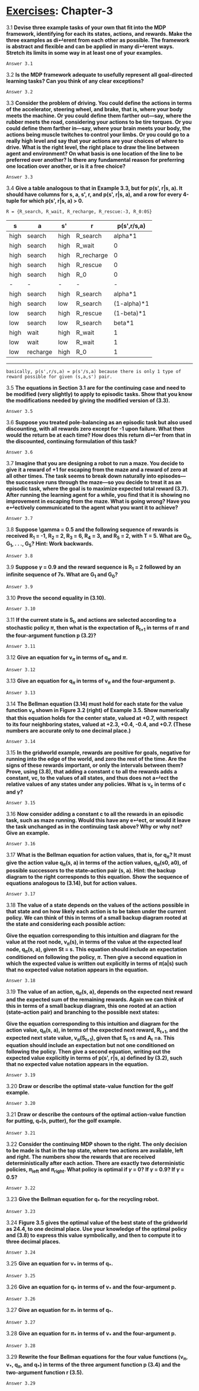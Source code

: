 # [Exercises](../Exercises/README.md): Chapter-3

3.1 **Devise three example tasks of your own that fit into the MDP framework, identifying for each its states, actions, and rewards. Make the three examples as di↵erent from each other as possible. The framework is abstract and flexible and can be applied in many di↵erent ways. Stretch its limits in some way in at least one of your examples.**

    Answer 3.1

3.2 **Is the MDP framework adequate to usefully represent all goal-directed learning tasks? Can you think of any clear exceptions?**

    Answer 3.2

3.3 **Consider the problem of driving. You could define the actions in terms of the accelerator, steering wheel, and brake, that is, where your body meets the machine. Or you could define them farther out—say, where the rubber meets the road, considering your actions to be tire torques. Or you could define them farther in—say, where your brain meets your body, the actions being muscle twitches to control your limbs. Or you could go to a really high level and say that your actions are your choices of where to drive. What is the right level, the right place to draw the line between agent and environment? On what basis is one location of the line to be preferred over another? Is there any fundamental reason for preferring one location over another, or is it a free choice?**

    Answer 3.3

3.4 **Give a table analogous to that in Example 3.3, but for p(s', r|s, a). It should have columns for s, a, s', r, and p(s', r|s, a), and a row for every 4-tuple for which p(s', r|s, a) > 0.**

    R = {R_search, R_wait, R_recharge, R_rescue:-3, R_0:0S}

|s|a|s'|r|p(s',r/s,a)|
|-|-|-|-|-|
|high|search|high|R_search|alpha*1|
|high|search|high|R_wait|0|
|high|search|high|R_recharge|0|
|high|search|high|R_rescue|0|
|high|search|high|R_0|0|
|-|-|-|-|-|
|high|search|high|R_search|alpha*1|
|high|search|low|R_search|(1-alpha)*1|
|low|search|high|R_rescue|(1-beta)*1|
|low|search|low|R_search|beta*1|
|high|wait|high|R_wait|1|
|low|wait|low|R_wait|1|
|low|recharge|high|R_0|1|
----

    basically, p(s',r/s,a) = p(s'/s,a) because there is only 1 type of reward possible for given (s,a,s') pair.


3.5 **The equations in Section 3.1 are for the continuing case and need to be modified (very slightly) to apply to episodic tasks. Show that you know the modifications needed by giving the modified version of (3.3).**

    Answer 3.5

3.6 **Suppose you treated pole-balancing as an episodic task but also used discounting, with all rewards zero except for -1 upon failure. What then would the return be at each time? How does this return di↵er from that in the discounted, continuing formulation of this task?**

    Answer 3.6

3.7 **Imagine that you are designing a robot to run a maze. You decide to give it a reward of +1 for escaping from the maze and a reward of zero at all other times. The task seems to break down naturally into episodes—the successive runs through the maze—so you decide to treat it as an episodic task, where the goal is to maximize expected total reward (3.7). After running the learning agent for a while, you find that it is showing no improvement in escaping from the maze. What is going wrong? Have you e↵ectively communicated to the agent what you want it to achieve?**

    Answer 3.7

3.8 **Suppose \gamma = 0.5 and the following sequence of rewards is received R<sub>1</sub> = -1, R<sub>2</sub> = 2, R<sub>3</sub> = 6, R<sub>4</sub> = 3, and R<sub>5</sub> = 2, with T = 5. What are G<sub>0</sub>, G<sub>1</sub>, . . ., G<sub>5</sub>? Hint: Work backwards.**

    Answer 3.8

3.9 **Suppose $\gamma$ = 0.9 and the reward sequence is R<sub>1</sub> = 2 followed by an infinite sequence of 7s. What are G<sub>1</sub> and G<sub>0</sub>?**

    Answer 3.9

3.10 **Prove the second equality in (3.10).**

    Answer 3.10

3.11 **If the current state is S<sub>t</sub>, and actions are selected according to a stochastic policy $\pi$, then what is the expectation of R<sub>t+1</sub> in terms of $\pi$ and the four-argument function p (3.2)?**

    Answer 3.11

3.12 **Give an equation for v<sub>$\pi$</sub> in terms of q<sub>$\pi$</sub> and $\pi$.**

    Answer 3.12

3.13 **Give an equation for q<sub>$\pi$</sub> in terms of v<sub>$\pi$</sub> and the four-argument p.**

    Answer 3.13

3.14 **The Bellman equation (3.14) must hold for each state for the value function v<sub>$\pi$</sub> shown in Figure 3.2 (right) of Example 3.5. Show numerically that this equation holds for the center state, valued at +0.7, with respect to its four neighboring states, valued at +2.3, +0.4, -0.4, and +0.7. (These numbers are accurate only to one decimal place.)**

    Answer 3.14

3.15 **In the gridworld example, rewards are positive for goals, negative for running into the edge of the world, and zero the rest of the time. Are the signs of these rewards important, or only the intervals between them? Prove, using (3.8), that adding a constant c to all the rewards adds a constant, vc, to the values of all states, and thus does not a↵ect the relative values of any states under any policies. What is v<sub>c</sub> in terms of c and $\gamma$?**

    Answer 3.15

3.16 **Now consider adding a constant c to all the rewards in an episodic task, such as maze running. Would this have any e↵ect, or would it leave the task unchanged as in the continuing task above? Why or why not? Give an example.**

    Answer 3.16

3.17 **What is the Bellman equation for action values, that is, for q<sub>$\pi$</sub>? It must give the action value q<sub>$\pi$</sub>(s, a) in terms of the action values, q<sub>$\pi$</sub>(s0, a0), of possible successors to the state–action pair (s, a). Hint: the backup diagram to the right corresponds to this equation. Show the sequence of equations analogous to (3.14), but for action values.**

    Answer 3.17

3.18 **The value of a state depends on the values of the actions possible in that state and on how likely each action is to be taken under the current policy. We can think of this in terms of a small backup diagram rooted at the state and considering each possible action:**

**Give the equation corresponding to this intuition and diagram for the value at the root node, v<sub>$\pi$</sub>(s), in terms of the value at the expected leaf node, q<sub>$\pi$</sub>(s, a), given St = s. This equation should include an expectation conditioned on following the policy, $\pi$. Then give a second equation in which the expected value is written out explicitly in terms of $\pi$(a|s) such that no expected value notation appears in the equation.**

    Answer 3.18

3.19 **The value of an action, q<sub>$\pi$</sub>(s, a), depends on the expected next reward and the expected sum of the remaining rewards. Again we can think of this in terms of a small backup diagram, this one rooted at an action (state–action pair) and branching to the possible next states:**

**Give the equation corresponding to this intuition and diagram for the action value, q<sub>$\pi$</sub>(s, a), in terms of the expected next reward, R<sub>t+1</sub>, and the expected next state value, v<sub>$\pi$</sub>(S<sub>t+1</sub>), given that S<sub>t</sub> =s and A<sub>t</sub> =a. This equation should include an expectation but not one conditioned on following the policy. Then give a second equation, writing out the expected value explicitly in terms of p(s', r|s, a) defined by (3.2), such that no expected value notation appears in the equation.**

    Answer 3.19

3.20 **Draw or describe the optimal state-value function for the golf example.**

    Answer 3.20

3.21 **Draw or describe the contours of the optimal action-value function for putting, q<sub>\*</sub>(s, putter), for the golf example.**

    Answer 3.21

3.22 **Consider the continuing MDP shown to the right. The only decision to be made is that in the top state, where two actions are available, left and right. The numbers show the rewards that are received deterministically after each action. There are exactly two deterministic policies, $\pi$<sub>left</sub> and $\pi$<sub>right</sub>. What policy is optimal if $\gamma$ = 0? If $\gamma$ = 0.9? If $\gamma$ = 0.5?**

    Answer 3.22

3.23 **Give the Bellman equation for q<sub>\*</sub> for the recycling robot.**

    Answer 3.23

3.24 **Figure 3.5 gives the optimal value of the best state of the gridworld as 24.4, to one decimal place. Use your knowledge of the optimal policy and (3.8) to express this value symbolically, and then to compute it to three decimal places.**

    Answer 3.24

3.25 **Give an equation for v<sub>\*</sub> in terms of q<sub>\*</sub>.**

    Answer 3.25

3.26 **Give an equation for q<sub>\*</sub> in terms of v<sub>\*</sub> and the four-argument p.**

    Answer 3.26

3.27 **Give an equation for $\pi$<sub>\*</sub> in terms of q<sub>\*</sub>.**

    Answer 3.27

3.28 **Give an equation for $\pi$<sub>\*</sub> in terms of v<sub>\*</sub> and the four-argument p.**

    Answer 3.28

3.29 **Rewrite the four Bellman equations for the four value functions (v<sub>$\pi$</sub>, v<sub>\*</sub>, q<sub>$\pi$</sub>, and q<sub>\*</sub>) in terms of the three argument function p (3.4) and the two-argument function r (3.5).**

    Answer 3.29

